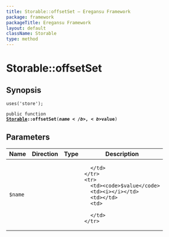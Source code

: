 ```yaml
---
title: Storable::offsetSet — Eregansu Framework
package: framework
packageTitle: Eregansu Framework
layout: default
className: Storable
type: method
---
```


# Storable::offsetSet

## Synopsis

<code>uses('store');</code>

<code>public function <b><a href="Storable">Storable</a>::offsetSet</b>(<b>$name</b>, <b>$value</b>)</code>

## Parameters

<table>
  <thead>
    <tr>
      <th>Name</th>
      <th>Direction</th>
      <th>Type</th>
      <th>Description</th>
    </tr>
  </thead>
  <tbody>
    <tr>
      <td><code>$name</code>
      <td><i></i></td>
      <td></td>
      <td>

      </td>
    </tr>
    <tr>
      <td><code>$value</code>
      <td><i></i></td>
      <td></td>
      <td>

      </td>
    </tr>
  </tbody>
</table>

